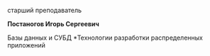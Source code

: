 старший преподаватель



**Постаногов Игорь Сергеевич**

Базы данных и СУБД
	*Технологии разработки распределенных приложений